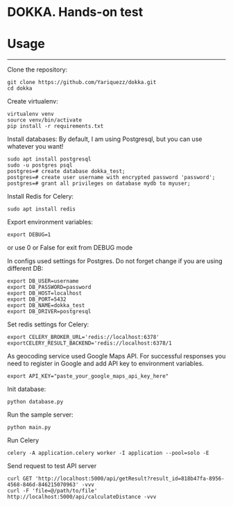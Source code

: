 # DOKKA. Hands-on test 
# Usage
_____
Clone the repository:

    git clone https://github.com/Yariquezz/dokka.git
    cd dokka

Create virtualenv:

    virtualenv venv
    source venv/bin/activate
    pip install -r requirements.txt

Install databases:
By default, I am using Postgresql, but you can use whatever you want!

    sudo apt install postgresql
    sudo -u postgres psql
    postgres=# create database dokka_test;
    postgres=# create user username with encrypted password 'password';
    postgres=# grant all privileges on database mydb to myuser;

Install Redis for Celery:

    sudo apt install redis

Export environment variables:

    export DEBUG=1
or use 0 or False for exit from DEBUG mode

In configs used settings for Postgres. Do not forget change if you are using different DB:

    export DB_USER=username
    export DB_PASSWORD=password
    export DB_HOST=localhost
    export DB_PORT=5432
    export DB_NAME=dokka_test
    export DB_DRIVER=postgresql

Set redis settings for Celery:

    export CELERY_BROKER_URL='redis://localhost:6378'
    exportCELERY_RESULT_BACKEND='redis://localhost:6378/1

As geocoding service used Google Maps API. For successful responses you need to register in Google and add API key to environment variables. 

    export API_KEY="paste_your_google_maps_api_key_here"

Init database:
    
    python database.py

Run the sample server:
    
    python main.py
Run Celery 
    
    celery -A application.celery worker -I application --pool=solo -E

Send request to test API server 
    
    curl GET 'http://localhost:5000/api/getResult?result_id=818b47fa-8956-4568-846d-846215070963' -vvv 
    curl -F 'file=@/path/to/file' http://localhost:5000/api/calculateDistance -vvv
  

